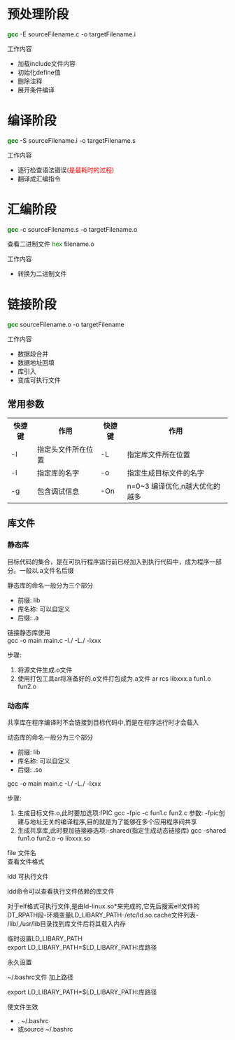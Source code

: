 <h1>预处理阶段</h1>

<b>
	<font color="green">gcc</font>
</b> -E sourceFilename.c -o targetFilename.i

工作内容
<ul>
	<li>加载include文件内容</li>
	<li>初始化define值</li>
	<li>删除注释</li>
	<li>展开条件编译</li>
</ul>


<h1>编译阶段</h1>


<b>
	<font color="green">gcc</font>
</b> -S sourceFilename.i -o targetFilename.s

工作内容
<ul>
	<li>逐行检查语法错误<font color="red">(是最耗时的过程)</font></li>
	<li>翻译成汇编指令</li>
</ul>

<h1>汇编阶段</h1>

<b>
	<font color="green">gcc</font>
</b> -c sourceFilename.s -o targetFilename.o

查看二进制文件
	<font color="green">hex</font> filename.o

工作内容
<ul>
	<li>转换为二进制文件</li>
</ul>


<h1>链接阶段</h1>

<b>
	<font color="green">gcc</font>
</b>  sourceFilename.o -o targetFilename


工作内容
<ul>
	<li>数据段合并</li>
	<li>数据地址回填</li>
	<li>库引入</li>
	<li>变成可执行文件</li>
</ul>





<h2>常用参数</h2>
<table>
<tr>
<th>快捷键</th>
<th>作用</th>
<th>快捷键</th>
<th>作用</th>
</tr>
<tr>


<tr>
<td>-I</td>
<td>指定头文件所在位置</td>
<td>-L</td>
<td>指定库文件所在位置</td>
<tr>
<tr>
<td>-l</td>
<td>指定库的名字</td>
<td>-o</td>
<td>指定生成目标文件的名字</td>
<tr>

<tr>
<td>-g</td>
<td>包含调试信息</td>
<td>-On</td>
<td>n=0~3 编译优化,n越大优化的越多</td>
<tr>


</table>



<h2>库文件</h2>

<h3>静态库</h3>

目标代码的集合，是在可执行程序运行前已经加入到执行代码中，成为程序一部分。一般以.a文件名后缀

静态库的命名一般分为三个部分
<ul>
<li>前缀: lib</li>
<li>库名称: 可以自定义 </li>
<li>后缀: .a</li>
</ul>
链接静态库使用<br>
gcc -o main main.c -I./ -L./ -lxxx

步骤:

<ol>
<li>将源文件生成.o文件</li>
<li>使用打包工具ar将准备好的.o文件打包成为.a文件
ar rcs libxxx.a fun1.o fun2.o
</li>
</ol>


<h3>动态库</h3>

共享库在程序编译时不会链接到目标代码中,而是在程序运行时才会载入


动态库的命名一般分为三个部分
<ul>
<li>前缀: lib</li>
<li>库名称: 可以自定义 </li>
<li>后缀: .so</li>
</ul>
gcc -o main main.c -I./ -L./ -lxxx

步骤:

<ol>
<li>生成目标文件.o,此时要加选项:fPIC
gcc -fpic -c fun1.c fun2.c
参数: -fpic创建与地址无关的编译程序,目的就是为了能够在多个应用程序间共享
</li>
<li>生成共享库,此时要加链接器选项:-shared(指定生成动态链接库)
gcc -shared fun1.o fun2.o -o libxxx.so
</li>
</ol>

file 文件名<br>
查看文件格式


ldd 可执行文件

ldd命令可以查看执行文件依赖的库文件

对于elf格式可执行文件,是由ld-linux.so*来完成的,它先后搜索elf文件的DT_RPATH段-环境变量LD_LIBARY_PATH-/etc/ld.so.cache文件列表-
/lib/,/usr/lib目录找到库文件后将其载入内存


临时设置LD_LIBARY_PATH<br>
export LD_LIBARY_PATH=$LD_LIBARY_PATH:库路径

永久设置

~/.bashrc文件
加上路径

export LD_LIBARY_PATH=$LD_LIBARY_PATH:库路径

使文件生效
<ul>
<li>. ~/.bashrc</li>
<li>或source ~/.bashrc</li>
</ul>